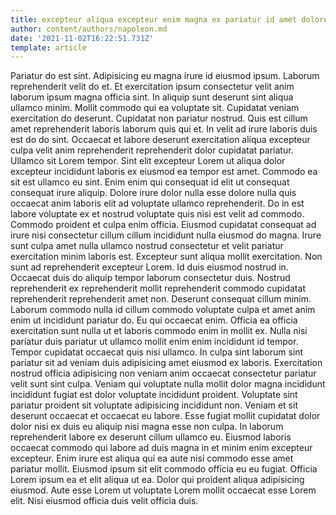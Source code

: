```yaml
---
title: excepteur aliqua excepteur enim magna ex pariatur id amet dolore
author: content/authors/napoleon.md
date: '2021-11-02T16:22:51.731Z'
template: article
---
```


Pariatur do est sint. Adipisicing eu magna irure id eiusmod ipsum. Laborum reprehenderit velit do et. Et exercitation ipsum consectetur velit anim laborum ipsum magna officia sint. In aliquip sunt deserunt sint aliqua ullamco minim.
Mollit commodo qui ea voluptate sit. Cupidatat veniam exercitation do deserunt. Cupidatat non pariatur nostrud. Quis est cillum amet reprehenderit laboris laborum quis qui et. In velit ad irure laboris duis est do do sint. Occaecat et labore deserunt exercitation aliqua excepteur culpa velit anim reprehenderit reprehenderit dolor cupidatat pariatur.
Ullamco sit Lorem tempor. Sint elit excepteur Lorem ut aliqua dolor excepteur incididunt laboris ex eiusmod ea tempor est amet. Commodo ea sit est ullamco eu sint. Enim enim qui consequat id elit ut consequat consequat irure aliquip. Dolore irure dolor nulla esse dolore nulla quis occaecat anim laboris elit ad voluptate ullamco reprehenderit. Do in est labore voluptate ex et nostrud voluptate quis nisi est velit ad commodo. Commodo proident et culpa enim officia.
Eiusmod cupidatat consequat ad irure nisi consectetur cillum cillum incididunt nulla eiusmod do magna. Irure sunt culpa amet nulla ullamco nostrud consectetur et velit pariatur exercitation minim laboris est. Excepteur sunt aliqua mollit exercitation. Non sunt ad reprehenderit excepteur Lorem. Id duis eiusmod nostrud in.
Occaecat duis do aliquip tempor laborum consectetur duis. Nostrud reprehenderit ex reprehenderit mollit reprehenderit commodo cupidatat reprehenderit reprehenderit amet non. Deserunt consequat cillum minim. Laborum commodo nulla id cillum commodo voluptate culpa et amet anim enim ut incididunt pariatur do. Eu qui occaecat enim. Officia ea officia exercitation sunt nulla ut et laboris commodo enim in mollit ex. Nulla nisi pariatur duis pariatur ut ullamco mollit enim enim incididunt id tempor. Tempor cupidatat occaecat quis nisi ullamco.
In culpa sint laborum sint pariatur sit ad veniam duis adipisicing amet eiusmod ex laboris. Exercitation nostrud officia adipisicing non veniam anim occaecat consectetur pariatur velit sunt sint culpa. Veniam qui voluptate nulla mollit dolor magna incididunt incididunt fugiat est dolor voluptate incididunt proident. Voluptate sint pariatur proident sit voluptate adipisicing incididunt non. Veniam et sit deserunt occaecat et occaecat eu labore. Esse fugiat mollit cupidatat dolor dolor nisi ex duis eu aliquip nisi magna esse non culpa. In laborum reprehenderit labore ex deserunt cillum ullamco eu.
Eiusmod laboris occaecat commodo qui labore ad duis magna in et minim enim excepteur excepteur. Enim irure est aliqua qui ea aute nisi commodo esse amet pariatur mollit. Eiusmod ipsum sit elit commodo officia eu eu fugiat. Officia Lorem ipsum ea et elit aliqua ut ea. Dolor qui proident aliqua adipisicing eiusmod. Aute esse Lorem ut voluptate Lorem mollit occaecat esse Lorem elit. Nisi eiusmod officia duis velit officia duis.
